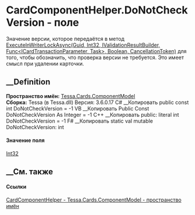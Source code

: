 # CardComponentHelper.DoNotCheckVersion - поле
Значение версии, которое передаётся в метод [ExecuteInWriterLockAsync(Guid,
Int32, IValidationResultBuilder, Func<ICardTransactionParameter, Task>,
Boolean,
CancellationToken)](M_Tessa_Cards_ComponentModel_ICardTransactionStrategy_ExecuteInWriterLockAsync.htm)
для того, чтобы обозначить, что проверка версии не требуется. Это имеет смысл
при удалении карточки.
## __Definition
 **Пространство имён:**
[Tessa.Cards.ComponentModel](N_Tessa_Cards_ComponentModel.htm)  
 **Сборка:** Tessa (в Tessa.dll) Версия: 3.6.0.17
C# __Копировать
     public const int DoNotCheckVersion = -1
VB __Копировать
     Public Const DoNotCheckVersion As Integer = -1
C++ __Копировать
     public:
    literal int DoNotCheckVersion = -1
F# __Копировать
     static val mutable DoNotCheckVersion: int
#### Значение поля
[Int32](https://learn.microsoft.com/dotnet/api/system.int32)
##  __См. также
#### Ссылки
[CardComponentHelper - ](T_Tessa_Cards_ComponentModel_CardComponentHelper.htm)
[Tessa.Cards.ComponentModel - пространство
имён](N_Tessa_Cards_ComponentModel.htm)
